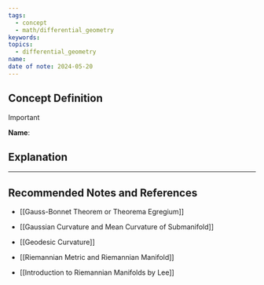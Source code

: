 ```yaml
---
tags:
  - concept
  - math/differential_geometry
keywords: 
topics:
  - differential_geometry
name: 
date of note: 2024-05-20
---
```


## Concept Definition

>[!important]
>**Name**: 



## Explanation





-----------
##  Recommended Notes and References


- [[Gauss-Bonnet Theorem or Theorema Egregium]]
- [[Gaussian Curvature and Mean Curvature of Submanifold]]
- [[Geodesic Curvature]]
- [[Riemannian Metric and Riemannian Manifold]]


- [[Introduction to Riemannian Manifolds by Lee]]